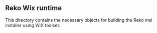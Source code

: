 ## Reko Wix runtime
This directory contains the necessary objects for building the Reko msi
installer using WiX toolset.
